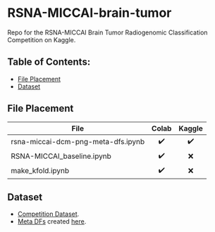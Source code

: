 # RSNA-MICCAI-brain-tumor
Repo for the RSNA-MICCAI Brain Tumor Radiogenomic Classification Competition on Kaggle.


## Table of Contents:
- [File Placement](https://github.com/alckasoc/RSNA-MICCAI-brain-tumor/blob/main/README.md#file-placement)
- [Dataset](https://github.com/alckasoc/RSNA-MICCAI-brain-tumor/blob/main/README.md#dataset)


## File Placement

| File                                   | Colab              | Kaggle             |
| -------------------------------------- |:------------------:|:------------------:|
| rsna-miccai-dcm-png-meta-dfs.ipynb     | :heavy_check_mark: | :heavy_check_mark: |
| RSNA-MICCAI_baseline.ipynb             | :heavy_check_mark:	| :x:                |
| make_kfold.ipynb                       | :heavy_check_mark:	| :x:                |

## Dataset

- [Competition Dataset](https://www.kaggle.com/c/rsna-miccai-brain-tumor-radiogenomic-classification/data).
- [Meta DFs](https://www.kaggle.com/vincenttu/rsnamiccaibraintumor-meta-datasets) created [here](https://github.com/alckasoc/RSNA-MICCAI-brain-tumor/blob/main/src/preprocessing/rsna-miccai-dcm-png-meta-dfs.ipynb).
